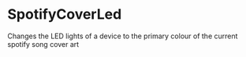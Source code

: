# SpotifyCoverLed
Changes the LED lights of a device to the primary colour of the current spotify song cover art
